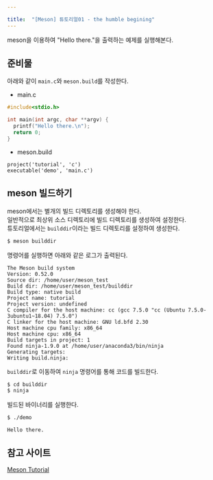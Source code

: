 ```yaml
---

title:  "[Meson] 튜토리얼01 - the humble begining"
---
```


meson을 이용하여 "Hello there."을 출력하는 예제를 실행해본다.

## 준비물
아래와 같이 `main.c`와 `meson.build`를 작성한다.

- main.c

```c
#include<stdio.h>

int main(int argc, char **argv) {
  printf("Hello there.\n");
  return 0;
}
```

- meson.build
 
```meson
project('tutorial', 'c')
executable('demo', 'main.c')
```
## meson 빌드하기
meson에서는 별개의 빌드 디렉토리를 생성해야 한다.  
일반적으로 최상위 소스 디렉토리에 빌드 디렉토리를 생성하여 설정한다.  
튜토리얼에서는 `builddir`이라는 빌드 디렉토리를 설정하여 생성한다.

```bash
$ meson builddir
```

명령어를 실행하면 아래와 같은 로그가 출력된다.  

```
The Meson build system
Version: 0.52.0
Source dir: /home/user/meson_test
Build dir: /home/user/meson_test/builddir
Build type: native build
Project name: tutorial
Project version: undefined
C compiler for the host machine: cc (gcc 7.5.0 "cc (Ubuntu 7.5.0-3ubuntu1~18.04) 7.5.0")
C linker for the host machine: GNU ld.bfd 2.30
Host machine cpu family: x86_64
Host machine cpu: x86_64
Build targets in project: 1
Found ninja-1.9.0 at /home/user/anaconda3/bin/ninja
Generating targets:
Writing build.ninja:
```

`builddir`로 이동하여 `ninja` 명령어를 통해 코드를 빌드한다.

```bash
$ cd builddir
$ ninja
```

빌드된 바이너리를 실행한다.

```bash
$ ./demo
```

```
Hello there.
```

## 참고 사이트
[Meson Tutorial](https://mesonbuild.com/Tutorial.html)
